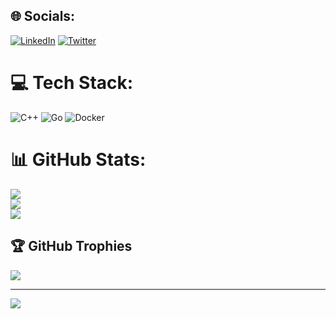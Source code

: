 
## 🌐 Socials:
[![LinkedIn](https://img.shields.io/badge/LinkedIn-%230077B5.svg?logo=linkedin&logoColor=white)](https://linkedin.com/in/lakshitbakshi) [![Twitter](https://img.shields.io/badge/Twitter-%231DA1F2.svg?logo=Twitter&logoColor=white)](https://twitter.com/lakshitstwt) 

# 💻 Tech Stack:
![C++](https://img.shields.io/badge/c++-%2300599C.svg?style=for-the-badge&logo=c%2B%2B&logoColor=white) ![Go](https://img.shields.io/badge/go-%2300ADD8.svg?style=for-the-badge&logo=go&logoColor=white) ![Docker](https://img.shields.io/badge/docker-%230db7ed.svg?style=for-the-badge&logo=docker&logoColor=white)
# 📊 GitHub Stats:
![](https://github-readme-stats.vercel.app/api?username=elle-Bee&theme=tokyonight&hide_border=true&include_all_commits=true&count_private=true)<br/>
![](https://github-readme-streak-stats.herokuapp.com/?user=elle-Bee&theme=tokyonight&hide_border=true)<br/>
![](https://github-readme-stats.vercel.app/api/top-langs/?username=elle-Bee&theme=tokyonight&hide_border=true&include_all_commits=true&count_private=true&layout=compact)

## 🏆 GitHub Trophies
![](https://github-profile-trophy.vercel.app/?username=elle-Bee&theme=apprentice&no-frame=false&no-bg=false&margin-w=4)

---
[![](https://visitcount.itsvg.in/api?id=elle-Bee&icon=0&color=0)](https://visitcount.itsvg.in)

<!-- Proudly created with GPRM ( https://gprm.itsvg.in ) -->

